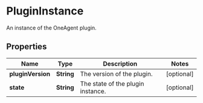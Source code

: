 

# PluginInstance

An instance of the OneAgent plugin.

## Properties

| Name | Type | Description | Notes |
|------------ | ------------- | ------------- | -------------|
|**pluginVersion** | **String** | The version of the plugin. |  [optional] |
|**state** | **String** | The state of the plugin instance. |  [optional] |



